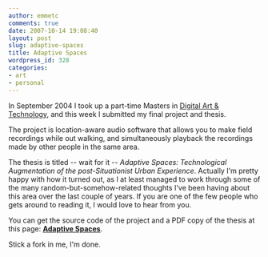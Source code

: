 ```yaml
---
author: emmetc
comments: true
date: 2007-10-14 19:08:40
layout: post
slug: adaptive-spaces
title: Adaptive Spaces
wordpress_id: 328
categories:
- art
- personal
---
```


In September 2004 I took up a part-time Masters in [Digital Art & Technology](http://m.i-dat.org/01-Intro), and this week I submitted my final project and thesis.

The project is location-aware audio software that allows you to make field recordings while out walking, and simultaneously playback the recordings made by other people in the same area.

The thesis is titled -- wait for it -- _Adaptive Spaces: Technological Augmentation of the post-Situationist Urban Experience_. Actually I'm pretty happy with how it turned out, as I at least managed to work through some of the many random-but-somehow-related thoughts I've been having about this area over the last couple of years. If you are one of the few people who gets around to reading it, I would love to hear from you.

You can get the source code of the project and a PDF copy of the thesis at this page: **[Adaptive Spaces](http://thoughtwax.com/adaptive-spaces/)**.

Stick a fork in me, I'm done.
